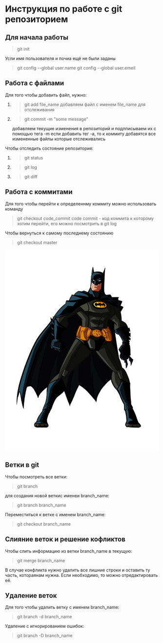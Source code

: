 # Инструкция по работе с git репозиторием

## Для начала работы
> git init

Усли имя пользователя и почиа ещё не были заданы
> git config --global user.name
> git config --global user.emeil


## Работа с файлами

Для того чтобы добавить файл, нужно:
1. > git add file_name
    добавляем файл с именем file_name для отслеживания
2. > git commit -m "some message"

    добавляем текущие изменения в репозиторий и подлписываем их с помощью тега -m
    если добавить тег -a, то к коммиту добавятся все измененные файлы которые отслеживались

Чтобы отследить состояние репозитория:
1. > git status
2. > git log
3. > git diff


## Работа с коммитами
Для того чтобы перейти к определеннму коммиту можно использовать команду
> git checkout code_commit
    code commit - код коммита к которому хотим перейти, его можно посмотрить в git log

Чтобы вернуться к самому последнему состоянию

> git checkout master

![batman](batman.jpg)


## Ветки в git
Чтобы посмотреть все ветки:
> git branch

для создания новой веткис именеи branch_name:
> git branch branch_name

Переместиться к ветке с именем branch_name:
> git checkout branch_name

## Слияние веток и решение кофликтов
Чтобы слить информацию из ветки branch_name в текущую:
> git merge branch_name

В случае конфликта нужно удалить все лишние строки и оставить ту часть, котораянам нужна. Если необходимо, то можно отредактировать её.

## Удаление веток
Для того чтобы удалить ветку с именем branch_name:
> git branch -d branch_name

Удаление с игнорированием ошибок:
> git branch -D branch_name